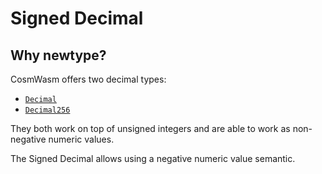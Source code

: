 # Signed Decimal

## Why newtype?

CosmWasm offers two decimal types:
- [`Decimal`](https://github.com/CosmWasm/cosmwasm/blob/main/packages/std/src/math/decimal.rs)
- [`Decimal256`](https://github.com/CosmWasm/cosmwasm/blob/main/packages/std/src/math/decimal256.rs)

They both work on top of unsigned integers and are able to work as non-negative numeric values.

The Signed Decimal allows using a negative numeric value semantic.